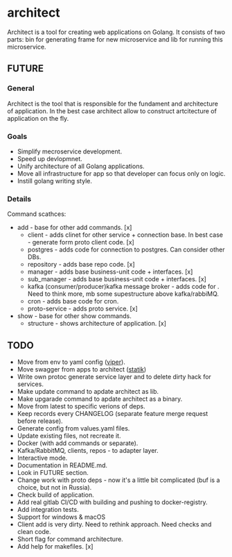 # architect

Architect is a tool for creating web applications on Golang. It consists of two parts: bin for generating frame for new microservice and lib for running this microservice.

## FUTURE

### General
Architect is the tool that is responsible for the fundament and architecture of application. 
In the best case architect allow to construct artcitecture of application on the fly. 

### Goals 
- Simplify mecroservice development.
- Speed up devlopmnet.
- Unify architecture of all Golang applications.
- Move all infrastructure for app so that developer can focus only on logic.
- Instill golang writing style.

### Details
Command scathces:
- add - base for other add commands. [x]
    - client - adds clinet for other service + connection base. In best case - generate form proto client code. [x]
    - postgres - adds code for connection to postgres. Can consider other DBs. 
    - repository - adds base repo code. [x]
    - manager - adds base business-unit code + interfaces. [x]
    - sub_manager - adds base business-unit code + interfaces. [x]
    - kafka (consumer/producer)kafka message broker - adds code for . Need to think more, mb some supestructure above kafka/rabbiMQ.
    - cron - adds base code for cron.
    - proto-service - adds proto service. [x]
- show - base for other show commands.
    - structure - shows architecture of application. [x]

## TODO
- Move from env to yaml config ([viper](https://github.com/rakyll/statik)).
- Move swagger from apps to architect ([statik](https://github.com/rakyll/statik))
- Write own protoc generate service layer and to delete dirty hack for services. 
- Make update command to apdate architect as lib.
- Make upgarade command to apdate architect as a binary.
- Move from latest to specific verions of deps.
- Keep records every CHANGELOG (separate feature merge request before release).
- Generate config from values.yaml files. 
- Update existing files, not recreate it. 
- Docker (with add commands or separate).
- Kafka/RabbitMQ, clients, repos - to adapter layer.
- Interactive mode.
- Documentation in README.md.
- Look in FUTURE section.
- Change work with proto deps - now it's a little bit complicated (buf is a choice, but not in Russia).
- Check build of application.
- Add real gitlab CI/CD with building and pushing to docker-registry.
- Add integration tests.
- Support for windows & macOS
- Client add is very dirty. Need to rethink approach. Need checks and clean code. 
- Short flag for command architecture.
- Add help for makefiles. [x]